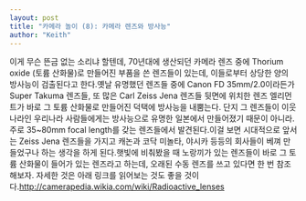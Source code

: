 ```yaml
---
layout: post
title: "카메라 놀이 (8): 카메라 렌즈와 방사능"
author: "Keith"
---
```


이게 무슨 뜬금 없는 소리냐 할텐데, 70년대에 생산되던 카메라 렌즈 중에 Thorium oxide (토륨 산화물)로 만들어진 부품을 쓴 렌즈들이 있는데, 이들로부터 상당한 양의 방사능이 검출된다고 한다.옛날 유명했던 렌즈들 중에 Canon FD 35mm/2.0이라든가 Super Takuma 렌즈들, 또 많은 Carl Zeiss Jena 렌즈들 뒷면에 위치한 렌즈 엘리먼트가 바로 그 토륨 산화물로 만들어진 덕택에 방사능을 내뿜는다. 단지 그 렌즈들이 이웃나라인 우리나라 사람들에게는 방사능으로 유명한 일본에서 만들어졌기 때문이 아니라. 주로 35~80mm focal length를 갖는 렌즈들에서 발견된다.이걸 보면 시대적으로 앞서는 Zeiss Jena 렌즈들을 가지고 캐논과 코닥 미놀타, 야시카 등등의 회사들이 베껴 만들었구나 하는 생각을 하게 된다.햇빛에 비춰봤을 때 노랑끼가 있는 렌즈들이 바로 그 토륨 산화물이 들어가 있는 렌즈라고 하는데, 오래된 수동 렌즈를 쓰고 있다면 한 번 참조해보자. 자세한 것은 아래 링크를 읽어보는 것도 좋을 것이다.http://camerapedia.wikia.com/wiki/Radioactive_lenses

